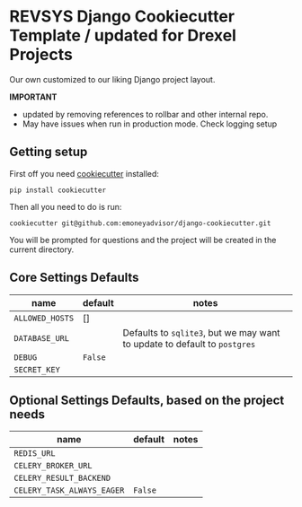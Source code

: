 # REVSYS Django Cookiecutter Template / updated for Drexel Projects

Our own customized to our liking Django project layout.

**IMPORTANT**

- updated by removing references to rollbar and other internal repo.
- May have issues when run in production mode. Check logging setup

## Getting setup

First off you need [cookiecutter](https://github.com/audreyr/cookiecutter) installed:

```shell
pip install cookiecutter
```

Then all you need to do is run:

```shell
cookiecutter git@github.com:emoneyadvisor/django-cookiecutter.git
```

You will be prompted for questions and the project will be created in the
current directory.

## Core Settings Defaults

| name            | default | notes                                                                     |
| --------------- | ------- | ------------------------------------------------------------------------- |
| `ALLOWED_HOSTS` | []      |                                                                           |
| `DATABASE_URL`  |         | Defaults to `sqlite3`, but we may want to update to default to `postgres` |
| `DEBUG`         | `False` |                                                                           |
| `SECRET_KEY`    |         |                                                                           |

## Optional Settings Defaults, based on the project needs

| name                       | default | notes |
| -------------------------- | ------- | ----- |
| `REDIS_URL`                |         |       |
| `CELERY_BROKER_URL`        |         |       |
| `CELERY_RESULT_BACKEND`    |         |       |
| `CELERY_TASK_ALWAYS_EAGER` | `False` |       |
